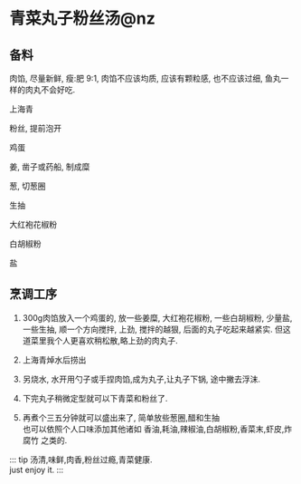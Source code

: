 

# 青菜丸子粉丝汤@nz

<!-- **版本：morgan.n.z** -->


## 备料

肉馅, 尽量新鲜, 瘦:肥 9:1, 肉馅不应该均质, 应该有颗粒感, 也不应该过细, 鱼丸一样的肉丸不会好吃.

上海青

粉丝, 提前泡开

鸡蛋

姜, 凿子或药船, 制成糜

葱, 切葱圈

生抽

大红袍花椒粉

白胡椒粉

盐


## 烹调工序
1. 300g肉馅放入一个鸡蛋的, 放一些姜糜, 大红袍花椒粉, 一些白胡椒粉, 少量盐, 一些生抽, 顺一个方向搅拌, 上劲, 搅拌的越狠, 后面的丸子吃起来越紧实. 但这道菜里我个人更喜欢稍松散,略上劲的肉丸子. 

2. 上海青焯水后捞出

3. 另烧水, 水开用勺子或手捏肉馅,成为丸子,让丸子下锅, 途中撇去浮沫.

4. 下完丸子稍微定型就可以下青菜和粉丝了.

5. 再煮个三五分钟就可以盛出来了, 简单放些葱圈,醋和生抽<br>
   也可以依照个人口味添加其他诸如 香油,耗油,辣椒油,白胡椒粉,香菜末,虾皮,炸腐竹 之类的.



::: tip
汤清,味鲜,肉香,粉丝过瘾,青菜健康.<br>
just enjoy it.
:::